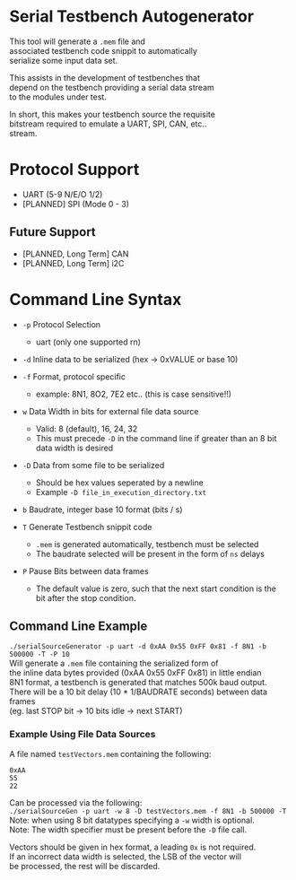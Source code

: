 # Serial Testbench Autogenerator
This tool will generate a `.mem` file and  
associated testbench code snippit to automatically  
serialize some input data set.  
  
This assists in the development of testbenches that  
depend on the testbench providing a serial data stream  
to the modules under test.  
  
In short, this makes your testbench source the requisite  
bitstream required to emulate a UART, SPI, CAN, etc..  
stream.  
  
  
# Protocol Support
- UART (5-9 N/E/O 1/2)
- [PLANNED] SPI (Mode 0 - 3)

## Future Support
- [PLANNED, Long Term] CAN
- [PLANNED, Long Term] i2C
  

# Command Line Syntax
- `-p` Protocol Selection
    - uart (only one supported rn)
  
- `-d` Inline data to be serialized (hex -> 0xVALUE or base 10)
  
- `-f` Format, protocol specific
    - example: 8N1, 8O2, 7E2 etc.. (this is case sensitive!!)
  
- `w` Data Width in bits for external file data source
    - Valid: 8 (default), 16, 24, 32
    - This must precede `-D` in the command line if greater than an 8 bit data width is desired

- `-D` Data from some file to be serialized
    - Should be hex values seperated by a newline
    - Example `-D file_in_execution_directory.txt`

- `b` Baudrate, integer base 10 format (bits / s)
  
- `T` Generate Testbench snippit code  
    - `.mem` is generated automatically, testbench must be selected
    - The baudrate selected will be present in the form of `ns` delays 

- `P` Pause Bits between data frames
    - The default value is zero, such that the next start condition is the  
        bit after the stop condition.
  

## Command Line Example
`./serialSourceGenerator -p uart -d 0xAA 0x55 0xFF 0x81 -f 8N1 -b 500000 -T -P 10`  
Will generate a `.mem` file containing the serialized form of  
the inline data bytes provided (0xAA 0x55 0xFF 0x81) in little endian  
8N1 format, a testbench is generated that matches 500k baud output.  
There will be a 10 bit delay (10 * 1/BAUDRATE seconds) between data frames  
(eg. last STOP bit -> 10 bits idle -> next START)  
  

### Example Using File Data Sources
A file named `testVectors.mem` containing the following:  
```
0xAA
55
22
```
Can be processed via the following:  
`./serialSourceGen -p uart -w 8 -D testVectors.mem -f 8N1 -b 500000 -T`  
Note: when using 8 bit datatypes specifying a `-w` width is optional.  
Note: The width specifier must be present before the `-D` file call.  
  
Vectors should be given in hex format, a leading `0x` is not required.  
If an incorrect data width is selected, the LSB of the vector will  
be processed, the rest will be discarded.
  


